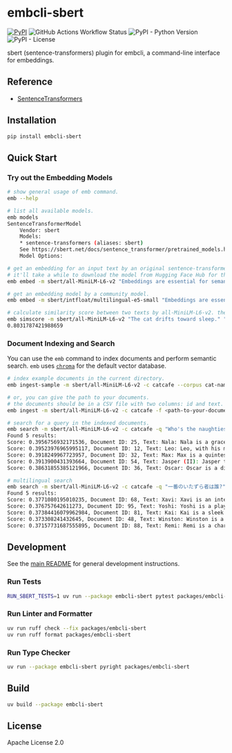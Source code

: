 # embcli-sbert

[![PyPI](https://img.shields.io/pypi/v/embcli-sbert?label=PyPI)](https://pypi.org/project/embcli-sbert/)
![GitHub Actions Workflow Status](https://img.shields.io/github/actions/workflow/status/mocobeta/embcli/ci-sbert.yml?logo=github&label=tests)
![PyPI - Python Version](https://img.shields.io/pypi/pyversions/embcli-sbert)
![PyPI - License](https://img.shields.io/pypi/l/embcli-sbert)

sbert (sentence-transformers) plugin for embcli, a command-line interface for embeddings.

## Reference

- [SentenceTransformers](https://sbert.net/index.html)

## Installation

```bash
pip install embcli-sbert
```

## Quick Start


### Try out the Embedding Models

```bash
# show general usage of emb command.
emb --help

# list all available models.
emb models
SentenceTransformerModel
    Vendor: sbert
    Models:
    * sentence-transformers (aliases: sbert)
    See https://sbert.net/docs/sentence_transformer/pretrained_models.html for available models.
    Model Options:

# get an embedding for an input text by an original sentence-transformers model (e.g. all-MiniLM-L6-v2).
# it'll take a while to download the model from Hugging Face Hub for the first time.
emb embed -m sbert/all-MiniLM-L6-v2 "Embeddings are essential for semantic search and RAG apps."

# get an embedding model by a community model.
emb embed -m sbert/intfloat/multilingual-e5-small "Embeddings are essential for semantic search and RAG apps."

# calculate similarity score between two texts by all-MiniLM-L6-v2. the default metric is cosine similarity.
emb simscore -m sbert/all-MiniLM-L6-v2 "The cat drifts toward sleep." "Sleep dances in the cat's eyes."
0.8031787421988659
```

### Document Indexing and Search

You can use the `emb` command to index documents and perform semantic search. `emb` uses [`chroma`](https://github.com/chroma-core/chroma) for the default vector database.

```bash
# index example documents in the current directory.
emb ingest-sample -m sbert/all-MiniLM-L6-v2 -c catcafe --corpus cat-names-en

# or, you can give the path to your documents.
# the documents should be in a CSV file with two columns: id and text. the separator should be comma.
emb ingest -m sbert/all-MiniLM-L6-v2 -c catcafe -f <path-to-your-documents>

# search for a query in the indexed documents.
emb search -m sbert/all-MiniLM-L6-v2 -c catcafe -q "Who's the naughtiest one?"
Found 5 results:
Score: 0.3956756932171536, Document ID: 25, Text: Nala: Nala is a graceful and queenly cat, often a beautiful cream or light tan color. She moves with quiet dignity and observes her surroundings with intelligent eyes. Nala is affectionate but discerning, choosing her moments for cuddles, and her loyalty to her family is unwavering, a truly regal companion.
Score: 0.39523976965995117, Document ID: 12, Text: Leo: Leo, with his magnificent mane-like ruff, carries himself with regal confidence. He is a natural leader, often surveying his domain from the highest point in the room. Affectionate on his own terms, Leo enjoys a good chin scratch and will reward loyalty with his rumbling purr and majestic presence.
Score: 0.3918249967723957, Document ID: 32, Text: Max: Max is a quintessential friendly cat, often a sturdy tabby, who is easygoing and loves everyone. He is playful in a relaxed way, enjoying a good game of chase-the-string but equally happy to lounge nearby. Max is a dependable companion, always ready with a comforting purr and a friendly nuzzle.
Score: 0.3913900431393664, Document ID: 54, Text: Jasper (II): Jasper the Second, distinct from his predecessor, is a playful and highly energetic ginger tom. He loves to chase, tumble, and explore every nook and cranny with boundless enthusiasm. Jasper is also incredibly affectionate, always ready for a cuddle after a vigorous play session, a bundle of orange joy.
Score: 0.38631855385121966, Document ID: 36, Text: Oscar: Oscar is a distinguished and somewhat opinionated cat, often a grumpy-looking but secretly soft Persian. He has his routines and prefers things a certain way but is deeply affectionate with his family. Oscar enjoys luxurious naps and will reward his humans with rumbling purrs when properly pampered.

# multilingual search
emb search -m sbert/all-MiniLM-L6-v2 -c catcafe -q "一番のいたずら者は誰?"
Found 5 results:
Score: 0.3771080195010235, Document ID: 68, Text: Xavi: Xavi is an intelligent and agile cat, perhaps a sleek black or Oriental breed, quick on his feet and sharp in mind. He enjoys interactive toys that challenge him and loves to explore high places. Xavi is affectionate with his family, often engaging them in playful banter or quiet cuddles.
Score: 0.376757642611273, Document ID: 95, Text: Yoshi: Yoshi is a playful and endearing cat, often with a slightly goofy charm that wins everyone over. He loves interactive toys, especially those he can chase and pounce on. Yoshi is very affectionate, always eager for a pet or a warm lap, his happy purrs filling the room.
Score: 0.37384416079962984, Document ID: 81, Text: Kai: Kai is a sleek and agile cat, perhaps with exotic origins, possessing a cool and composed demeanor. He is an excellent hunter of toys and enjoys surveying his domain from high perches. Kai is affectionate with his trusted humans, offering quiet companionship and a rumbling purr, a mysteriously charming feline.
Score: 0.373308241432645, Document ID: 48, Text: Winston: Winston is a distinguished and thoughtful cat, perhaps a British Shorthair, with a calm and composed demeanor. He enjoys observing his surroundings from a comfortable perch and appreciates a predictable routine. Winston is a loyal and affectionate companion, offering quiet comfort and steadfast friendship to his household.
Score: 0.37157731687555895, Document ID: 88, Text: Remi: Remi is a charming and artistic soul, perhaps a cat with unique markings or a flair for dramatic poses. He is playful and enjoys creative games, often inventing his own. Remi is also very affectionate, loving to cuddle and purr, bringing a touch of whimsy and love to his home.
```

## Development

See the [main README](https://github.com/mocobeta/embcli/blob/main/README.md) for general development instructions.

### Run Tests

```bash
RUN_SBERT_TESTS=1 uv run --package embcli-sbert pytest packages/embcli-sbert/tests/
```

### Run Linter and Formatter

```bash
uv run ruff check --fix packages/embcli-sbert
uv run ruff format packages/embcli-sbert
```

### Run Type Checker

```bash
uv run --package embcli-sbert pyright packages/embcli-sbert
```

## Build

```bash
uv build --package embcli-sbert
```

## License

Apache License 2.0
